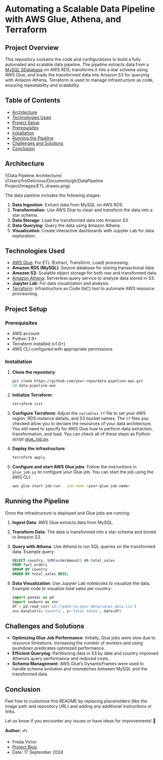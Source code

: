 # Automating a Scalable Data Pipeline with AWS Glue, Athena, and Terraform

## Project Overview

This repository contains the code and configurations to build a fully automated and scalable data pipeline. The pipeline extracts data from a [MySQL SDatabase](https://www.mysqltutorial.org/mysql-sample-database.aspx) on AWS RDS, transforms it into a star schema using AWS Glue, and loads the transformed data into Amazon S3 for querying with Amazon Athena. Terraform is used to manage infrastructure as code, ensuring repeatability and scalability.

## Table of Contents
- [Architecture](#architecture)
- [Technologies Used](#technologies-used)
- [Project Setup](#project-setup)
- [Prerequisites](#prerequisites)
- [Installation](#installation)
- [Running the Pipeline](#running-the-pipeline)
- [Challenges and Solutions](#challenges-and-solutions)
- [Conclusion](#conclusion)


## Architecture

![Data Pipeline Architecture](/Users/freDelicious/Documents/git/DataPipeline Project/images/ETL.drawio.png)

The data pipeline includes the following stages:
1. **Data Ingestion**: Extract data from MySQL on AWS RDS.
2. **Transformation**: Use AWS Glue to clean and transform the data into a star schema.
3. **Data Storage**: Load the transformed data into Amazon S3.
4. **Data Querying**: Query the data using Amazon Athena.
5. **Visualization**: Create interactive dashboards with Jupyter Lab for data exploration.

## Technologies Used

- [AWS Glue](https://aws.amazon.com/en/glue/): For ETL (Extract, Transform, Load) processing.
- **Amazon RDS (MySQL)**: Source database for storing transactional data.
- **Amazon S3**: Scalable object storage for both raw and transformed data.
- [Amazon Athena](https://aws.amazon.com/en/athena/): Serverless query service to analyze data stored in S3.
- **Jupyter Lab**: For data visualization and analysis.
- [Terraform](https://www.terraform.io/): Infrastructure as Code (IaC) tool to automate AWS resource provisioning.

## Project Setup

### Prerequisites
- AWS account
- Python 3.9+
- Terraform installed (v1.0+)
- AWS CLI configured with appropriate permissions

### Installation

1. **Clone the repository**:
    ```bash
    git clone https://github.com/your-repo/data-pipeline-aws.git
    cd data-pipeline-aws
    ```

2. **Initialize Terraform**:
    ```bash
    terraform init
    ```

3. **Configure Terraform**:
    Adjust the `variables.tf` file to set your AWS region, RDS instance details, and S3 bucket names.
    The `tf` files you checked allow you to declare the resources of your data 
    architecture. You still need to specify for AWS Glue how to perform data 
    extraction, transformation, and load. You can check all of these steps as Python 
    script [glue_job.py](jupyterlab/glue_job.py). 

4. **Deploy the infrastructure**:
    ```bash
    terraform apply
    ```

5. **Configure and start AWS Glue jobs**:
    Follow the instructions in `glue_job.py` to configure your Glue job. You can start the job using the AWS CLI:
    ```bash
    aws glue start-job-run --job-name <your-glue-job-name>
    ```

## Running the Pipeline

Once the infrastructure is deployed and Glue jobs are running:

1. **Ingest Data**: AWS Glue extracts data from MySQL.
2. **Transform Data**: The data is transformed into a star schema and stored in Amazon S3.
3. **Query with Athena**: Use Athena to run SQL queries on the transformed data. Example query:
    ```sql
    SELECT country, SUM(orderAmount) AS total_sales
    FROM fact_orders
    GROUP BY country
    ORDER BY total_sales DESC;
    ```

4. **Data Visualization**: Use Jupyter Lab notebooks to visualize the data. Example code to visualize total sales per country:
    ```python
    import pandas as pd
    import seaborn as sns
    df = pd.read_csv('s3://path-to-your-data/sales_data.csv')
    sns.barplot(x='Country', y='Total Sales', data=df)
    ```

## Challenges and Solutions

- **Optimizing Glue Job Performance**: Initially, Glue jobs were slow due to resource limitations. Increasing the number of workers and using pushdown predicates optimized performance.
- **Efficient Querying**: Partitioning data in S3 by date and country improved Athena’s query performance and reduced costs.
- **Schema Management**: AWS Glue’s DynamicFrames were used to handle schema evolution and mismatches between MySQL and the transformed data.


## Conclusion
Feel free to customize this README by replacing placeholders (like the image path and repository URL) and adding any additional instructions or links.

Let us know if you encounter any issues or have ideas for improvements! 🚀

**Author:** ✍️

- Freda Victor
- [Project Blog](https://learndataengineering.hashnode.dev/automating-a-scalable-data-pipeline-with-aws-glue-athena-and-terraform).
- Date: 17 September 2024
